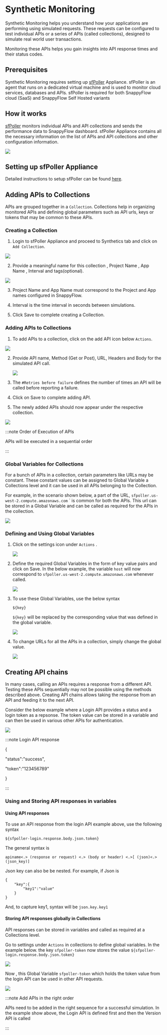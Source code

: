 # Synthetic Monitoring



Synthetic Monitoring helps you understand how your applications are performing using simulated requests. These requests can be configured to test individual APIs or a series of APIs (called collections), designed to simulate real world user transactions. 

Monitoring these APIs helps you gain insights into API response times and their status codes.



## Prerequisites

Synthetic Monitoring requires setting up [sfPoller](/docs/sidebar-snappyflow-saas/sfPoller/overview) Appliance. sfPoller is an agent that runs on a dedicated virtual machine and is used to monitor cloud services, databases and APIs. sfPoller is required for both SnappyFlow cloud (SaaS) and SnappyFlow Self Hosted variants



## How it works

[sfPoller](/docs/sidebar-snappyflow-saas/sfPoller/overview) monitors individual APIs and API collections and sends the performance data to SnappyFlow dashboard. sfPoller Appliance contains all the necessary information on the list of APIs and API collections and other configuration information.

<img src="/img/sf-poller-diagram.svg" />



## Setting up sfPoller Appliance

Detailed instructions to setup sfPoller can be found [here](/docs/sidebar-snappyflow-saas/sfPoller/overview).



## Adding APIs to Collections

APIs are grouped together in a `Collection`. Collections help in organizing monitored APIs and defining global parameters such as API urls, keys or tokens that may be common to these APIs.

### Creating a Collection

1. Login to sfPoller Appliance and proceed to Synthetics tab and click on `Add Collection`.

<img src="/img/synthetic/new_collection.png" />

2. Provide a meaningful name for this collection , Project Name , App Name , Interval and tags(optional).

<img src="/img/synthetic/new_collection.png" />



3. Project Name and App Name must correspond to the Project and App names configured in SnappyFlow.

4. Interval is the time interval in seconds between simulations.

5. Click Save to complete creating a Collection.

### Adding APIs to Collections

1. To add APIs to a collection, click on the add API icon below `Actions`.

<img src="/img/synthetic/add_synthetic.png" />

2. Provide API name, Method (Get or Post), URL, Headers and Body for the simulated API call.

   <img src="/img/synthetic/add_synthetic_parameters.png" />

3. The `#Retries before failure` defines the number of times an API will be called before reporting a failure.

4. Click on Save to complete adding API.

5. The newly added APIs should now appear under the respective collection.

<img src="/img/synthetic/add_collection.png" />

:::note Order of Execution of APIs

APIs will be executed in a sequential order

:::

### Global Variables for Collections

For a bunch of APIs in a collection, certain parameters like URLs may be constant. These constant values can be assigned to Global Variable a Collections level and it can be used in all APIs belonging to the Collection.

For example, in the scenario shown below, a part of the URL, `sfpoller.us-west-2.compute.amazonaws.com` ` is common for both the APIs. This url can be stored in a Global Variable and can be called as required for the APIs in the collection.

<img src="/img/synthetic/common_url.png" />

### Defining and Using Global Variables

1. Click on the settings icon under `Actions` .

   <img src="/img/synthetic/global_constants.png" />

2. Define the required Global Variables in the form of key value pairs and click on Save. In the below example, the variable `host` will now correspond to `sfpoller.us-west-2.compute.amazonaws.com` whenever called.

   <img src="/img/synthetic/global_constants_parameters.png" />

3. To use these Global Variables, use the below syntax

   ```
   ${key}
   ```

   `${key}` will be replaced by the corresponding value that was defined in the global variable.

   <img src="/img/synthetic/calling_global_constants.png" />

4. To change URLs for all the APIs in a collection, simply change the global value. 

   <img src="/img/synthetic/global_constants_example.png" />

## Creating API chains

In many cases, calling an APIs requires a response from a different API. Testing these APIs sequentially may not be possible using the methods described above. Creating API chains allows taking the response from an API and feeding it to the next API.

Consider the below example where a Login API provides a status and a login token as a repsonse. The token value can be stored in a variable and can then be used in various other APIs for authentication.

<img src="/img/synthetic/calling_login_api.png" />

:::note Login API response

{

  "status":"success",

  "token":"123456789"

}

:::

### Using and Storing API responses in variables

#### Using API responses

To use an API response from the login API example above, use the following syntax 

```
${sfpoller-login.response.body.json.token}
```

The general syntax is 

```
apiname<.> (response or request) <.> (body or header) <.>[ (json)<.>(json_key)]
```

Json key can also be be nested. For example, if Json is 

```
{
    "key":{
        "key1":"value"
    }
}
```


And, to capture key1, syntax will be `json.key.key1`

#### Storing API responses globally in Collections

API responses can be stored in variables and called as required at a Collections level. 

Go to settings under `Actions` in collections to define global variables. In the example below. the key `sfpoller-token` now stores the value `${sfpoller-login.response.body.json.token}`

<img src="/img/synthetic/global_variable_api_response.png" />

Now , this Global Variable `sfpoller-token` which holds the token value from the login API can be used in other API requests.

<img src="/img/synthetic/global_variable_chaining.png" />

:::note Add APIs in the right order

APIs need to be added in the right sequence for a successful simulation. In the example show above, the Login API is defined first and then the Version API is called

:::
